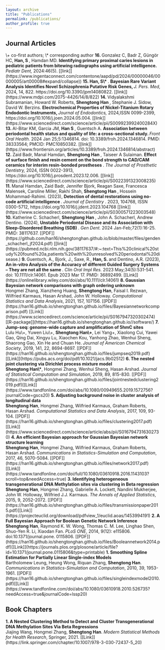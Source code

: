 ```yaml
---
layout: archive
title: "Publications"
permalink: /publications/
author_profile: true
---
```



## Journal Articles 


<span style="font-size:1em;"> 
\+ co-first authors; \* corresponding author </span>


<span style="font-size:1em;">
<b> 16. </b> Gonzalez C, Badr Z, Güngör HC,  <b> Han, S </b>, Hamdan MD.  <b>
Identifying primary proximal caries lesions in pediatric patients from bitewing radiographs using artificial intelligence. </b> <i>
Pediatr Dent, </i> 2024:46(5). [[link]](https://www.ingentaconnect.com/contentone/aapd/pd/2024/00000046/00000005/art00008#expand/collapse)) </span> 




<span style="font-size:1em;">
<b> 15. </b>   <b> Han, S\* </b>.  <b>
Bayesian Rare Variant Analysis Identifies Novel Schizophrenia Putative Risk Genes, </b> <i>
J. Pers. Med, </i> 2024, 14, 822. https://doi.org/10.3390/jpm14080822. [[link]](https://www.mdpi.com/2075-4426/14/8/822) </span> 




<span style="font-size:1em;">
<b> 14. </b> Vidyalakshmi Subramanian, Howard W. Roberts, <b> Shengtong Han </b>, Stephanie J. Sidow, David W. Berzins. <b>
Electrochemical Properties of Nickel-Titanium Rotary Endodontic Instruments, </b> <i>
Journal of Endodontics, </i> 2024,ISSN 0099-2399,
https://doi.org/10.1016/j.joen.2024.05.004. [[link]](https://www.sciencedirect.com/science/article/pii/S009923992400284X) </span> 

<span style="font-size:1em;">
<b> 13. </b> Al-Bitar KM, Garcia JM, <b> Han S </b> , Guentsch A. <b> Association between periodontal health status and quality of life: a cross-sectional study. </b> <i> Front Oral Health. </i> 2024 Jan 25;5:1346814. doi: 10.3389/froh.2024.1346814. PMID: 38333564; PMCID: PMC10850382. [[link]](https://www.frontiersin.org/articles/10.3389/froh.2024.1346814/abstract) </span> 
  


<span style="font-size:1em;">
<b> 12. </b>   Zaid Badr, Manal Hamdan, <b> Shengtong Han </b>, 
Taiseer A Sulaiman. <b> Effect of surface finish and resin cement on the bond strength to CAD/CAM ceramics for interim resin-bonded prostheses </b>. <i> The Journal of Prosthetic Dentistry, </i> 2024, ISSN 0022-3913, https://doi.org/10.1016/j.prosdent.2023.12.006. [[link]](https://www.sciencedirect.com/science/article/pii/S0022391323008235) </span>  

<span style="font-size:1em;">
<b> 11. </b>   Manal Hamdan, Zaid Badr, Jennifer Bjork, Reagan Saxe, Francesca Malensek, Caroline Miller, Rakhi Shah, <b >Shengtong Han </b>, Hossein Mohammad-Rahimi. (2023), <b> Detection of dental restorations using no-code artificial intelligence </b>. <i> Journal of Dentistry </i> . 2023,
104768, ISSN 0300-5712, https://doi.org/10.1016/j.jdent.2023.104768 [[link]](https://www.sciencedirect.com/science/article/pii/S0300571223003548) </span>

<span style="font-size:1em;">
<b> 10. </b>   Katherine C. Schacherl, <b> Shengtong
Han </b>, John A. Schacherl, Andrew Dentino. (2024), <b> Unstable Periodontal Disease and its Association with Sleep-Disordered Breathing (SDB) </b>. <i> Gen Dent. </i> 2024 Jan-Feb;72(1):16-25. PMID: 38117637. [[PDF]](https://github.com/han16/shengtonghan.github.io/blob/master/files/genden_schacherl_jf2024.pdf) [[link]](https://pubmed.ncbi.nlm.nih.gov/38117637/#:~:text=This%20clinical%20study%20found%20a,patients%20with%20unresolved%20periodontal%20disease.)  </span>



<span style="font-size:1em;">
<b> 9. </b>   Guentsch, A., Bjork, J., Saxe, R., <b> Han, S. </b> and Dentino, A.R. (2023), <b> An in-vitro Analysis of the Accuracy of different Guided Surgery Systems – They are not all the same </b>. <i> Clin Oral Impl Res. </i> 2023 May;34(5):531-541. doi: 10.1111/clr.14061. Epub 2023 Mar 17. PMID: 36892499. [[Link]](https://onlinelibrary.wiley.com/doi/abs/10.1111/clr.14061) </span>


<span style="font-size:1em;"> 
<b> 8. Gaussian Bayesian network comparisons with graph ordering unknown </b> <br></span>
<span style="font-size:1em;">
Hongmei Zhang, Xianzheng Huang, <b>Shengtong Han</b>, Faisal I. Rezwan, Wilfried Karmaus, Hasan Arshad, John W. Holloway. <i> Computational Statistics and Data Analysis</i>, 2021, 157, 107156. [[PDF]](https://han16.github.io/shengtonghan.github.io/files/Bayesiannetworkcomparison.pdf) [[Link]](https://www.sciencedirect.com/science/article/pii/S0167947320302474)[[R-package]](https://han16.github.io/shengtonghan.github.io//software/) </span>

 

 
 <span style="font-size:1em;"> 
 <b> 7. Jump-seq: genome-wide capture and amplification of 5hmC sites </b> <br></span> 
<span style="font-size:1em;">
Lulu Hu\+, Yuwen Liu\+, <b>Shengtong Han\+</b>, Lei Yang+, Xiaolong Cui, Yawei Gao, Qing Dai, Xingyu Lu, Xiaochen Kou, Yanhong Zhao, Wenhui Sheng, Shaorong Gao, Xin He and Chuan He. <i>Journal of American Chemical Society</i>, 2019, 141, 22, 8694-8697. [[PDF]](https://han16.github.io/shengtonghan.github.io/files/jumpseq2019.pdf)[[Link]](https://pubs.acs.org/doi/pdf/10.1021/jacs.9b02512) </span> 



<span style="font-size:1em;"> 
 <b> 6.  The nested joint clustering via Dirichlet process mixture model </b> <br></span> 
<span style="font-size:1em;">
<b>Shengtong Han\*</b>, Hongmei Zhang, Wenhui Sheng, Hasan Arshad. <i>Journal of Statistical Computation and Simulation</i>, 2019, 89, 815-830. [[PDF]](https://han16.github.io/shengtonghan.github.io/files/jointnestedclustering2019.pdf)[[Link]](https://www.tandfonline.com/doi/abs/10.1080/00949655.2019.1572756?journalCode=gscs20) </span> 

<span style="font-size:1em;"> 
<b> 5.  Adjusting background noise in cluster analysis of longitudinal data </b> <br></span> 
<span style="font-size:1em;">
<b>Shengtong Han</b>, Hongmei Zhang, Wilfried Karmaus, Graham Roberts, Hasan Arshad. <i>Computational Statistics and Data Analysis</i>, 2017, 109, 93-104. [[PDF]](https://han16.github.io/shengtonghan.github.io/files/clustering2017.pdf)[[Link]](https://www.sciencedirect.com/science/article/abs/pii/S0167947316302730) </span>  

<span style="font-size:1em;"> 
<b> 4.   An efficient Bayesian approach for Gaussian Bayesian network structure learning </b> <br></span> 
<span style="font-size:1em;">
<b>Shengtong Han</b>, Hongmei Zhang, Wilfried Karmaus, Graham Roberts, Hasan Arshad. <i>Communications in Statistics-Simulation and Computation</i>, 2017, 46, 5070-5084. [[PDF]](https://han16.github.io/shengtonghan.github.io/files/network2017.pdf)[[Link]](https://www.tandfonline.com/doi/full/10.1080/03610918.2016.1143103?scroll=top&needAccess=true) </span>

<span style="font-size:1em;"> 
<b>  3.   Identifying heterogeneous transgenerational DNA Methylation sites via clustering in Beta regression </b> <br></span> 
<span style="font-size:1em;">
<b>Shengtong Han</b>, Hongmei Zhang, Gabrielle A. Lockett, Nandini Mukherjee, John W. Holloway, Wilfried J.J. Karmaus. <i>The Annals of Applied Statistics</i>, 2015, 9, 2052-2072. [[PDF]](https://han16.github.io/shengtonghan.github.io/files/transmissionpaper2015.pdf)[[Link]](https://projecteuclid.org/download/pdfview_1/euclid.aoas/1453994191) </span> 

<span style="font-size:1em;"> 
<b>  2.    A Full Bayesian Approach for Boolean Genetic Network Inference </b> <br></span> 
<span style="font-size:1em;">
<b>Shengtong Han</b>, Raymond K. W. Wong, Thomas C. M. Lee, Linghao Shen, Shuo-Yen R. Li, Xiaodan Fan. <i>PLoS ONE</i>, 2014, 9(12): e115806. doi:10.1371/journal.pone. 0115806. [[PDF]](https://han16.github.io/shengtonghan.github.io/files/Booleannetwork2014.pdf)[[Link]](https://journals.plos.org/plosone/article/file?id=10.1371/journal.pone.0115806&type=printable) </span> 

<span style="font-size:1em;"> 
<b>  1.   Smoothing Spline Estimation for Partially Linear Single-index Models </b> <br></span> 
<span style="font-size:1em;">
Bartholomew Leung, Heung Wong, Riquan Zhang, <b>Shengtong Han</b>. <i>Communications in Statistics-Simulation and Computation</i>, 2010, 39, 1953-1961. [[PDF]](https://han16.github.io/shengtonghan.github.io/files/singleindexmodel2010.pdf)[[Link]](https://www.tandfonline.com/doi/abs/10.1080/03610918.2010.526735?needAccess=true&journalCode=lssp20) </span> 


## Book Chapters 

<span style="font-size:1em;"> 
<b>  1.   A Nested Clustering Method to Detect and Cluster Transgenerational DNA Methylation Sites Via Beta Regressions  </b> <br></span> 
<span style="font-size:1em;">
Jiajing Wang, Hongmei Zhang, <b>Shengtong Han</b>. <i> Modern Statistical Methods for Health Research</i>, Springer, 2021. [[Link]](https://link.springer.com/chapter/10.1007/978-3-030-72437-5_20) </span> 
